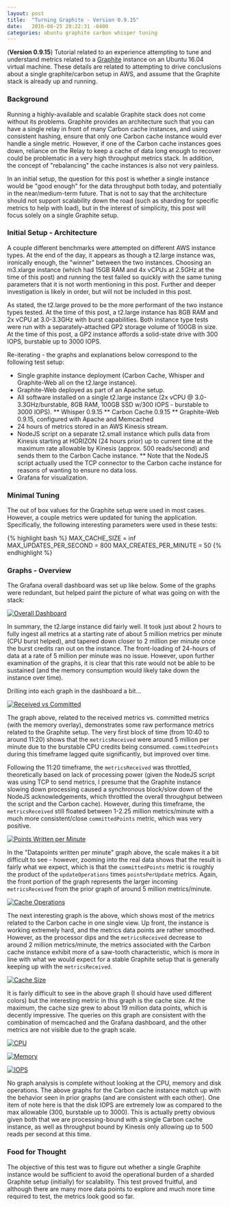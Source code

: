 ```yaml
---
layout: post
title:  "Turning Graphite - Version 0.9.15"
date:   2016-08-25 20:22:31 -0400
categories: ubuntu graphite carbon whisper tuning
---
```

(**Version 0.9.15**) Tutorial related to an experience attempting to tune and understand metrics related
to a [Graphite](http://graphiteapp.org/) instance on an Ubuntu 16.04 virtual machine. These details are
related to attempting to drive conclusions about a single graphite/carbon setup in AWS, and assume that
the Graphite stack is already up and running.

### Background

Running a highly-available and scalable Graphite stack does not come without its problems. Graphite
provides an architecture such that you can have a single relay in front of many Carbon cache instances,
and using consistent hashing, ensure that only one Carbon cache instance would ever handle a single
metric. However, if one of the Carbon cache instances goes down, reliance on the Relay to keep a cache of
data long enough to recover could be problematic in a very high throughput metrics stack. In addition,
the concept of "rebalancing" the cache instances is also not very painless.

In an initial setup, the question for this post is whether a single instance would be "good enough" for
the data throughput both today, and potentially in the near/medium-term future. That is not to say that
the architecture should not support scalability down the road (such as sharding for specific metrics to
help with load), but in the interest of simplicity, this post will focus solely on a single Graphite
setup.

### Initial Setup - Architecture

A couple different benchmarks were attempted on different AWS instance types. At the end of the day, it
appears as though a t2.large instance was, ironically enough, the "winner" between the two instances.
Choosing an m3.xlarge instance (which had 15GB RAM and 4x vCPUs at 2.5GHz at the time of this post) and
running the test failed so quickly with the same tuning parameters that it is not worth mentioning in this
post. Further and deeper investigation is likely in order, but will not be included in this post.

As stated, the t2.large proved to be the more performant of the two instance types tested. At the time of
this post, a t2.large instance has 8GB RAM and 2x vCPU at 3.0-3.3GHz with burst capabilities. Both instance
type tests were run with a separately-attached GP2 storage volume of 100GB in size. At the time of this post,
a GP2 instance affords a solid-state drive with 300 IOPS, burstable up to 3000 IOPS.

Re-iterating - the graphs and explanations below correspond to the following test setup:

* Single graphite instance deployment (Carbon Cache, Whisper and Graphite-Web all on the t2.large instance).
* Graphite-Web deployed as part of an Apache setup.
* All software installed on a single t2.large instance (2x vCPU @ 3.0-3.3GHz/burstable, 8GB RAM, 100GB SSD
w/300 IOPS - burstable to 3000 IOPS).
** Whisper 0.9.15
** Carbon Cache 0.9.15
** Graphite-Web 0.9.15, configured with Apache and Memcached
* 24 hours of metrics stored in an AWS Kinesis stream.
* NodeJS script on a separate t2.small instance which pulls data from Kinesis starting at HORIZON (24 hours
prior) up to current time at the maximum rate allowable by Kinesis (approx. 500 reads/second) and sends them
to the Carbon Cache instance.
** Note that the NodeJS script actually used the TCP connector to the Carbon cache instance for reasons of
wanting to ensure no data loss.
* Grafana for visualization.

### Minimal Tuning

The out of box values for the Graphite setup were used in most cases. However, a couple metrics were updated
for tuning the application. Specifically, the following interesting parameters were used in these tests:

{% highlight bash %}
MAX_CACHE_SIZE = inf
MAX_UPDATES_PER_SECOND = 800
MAX_CREATES_PER_MINUTE = 50
{% endhighlight %}

### Graphs - Overview

The Grafana overall dashboard was set up like below. Some of the graphs were redundant, but helped paint the
picture of what was going on with the stack:

[![Overall Dashboard][1]][1]

In summary, the t2.large instance did fairly well. It took just about 2 hours to fully ingest all metrics at
a starting rate of about 5 million metrics per minute (CPU burst helped), and tapered down closer to 2 million
per minute once the burst credits ran out on the instance. The front-loading of 24-hours of data at a rate of
5 million per minute was no issue. However, upon further examination of the graphs, it is clear that this rate
would not be able to be sustained (and the memory consumption would likely take down the instance over time).

Drilling into each graph in the dashboard a bit...

[![Received vs Committed][2]][2]

The graph above, related to the received metrics vs. committed metrics (with the memory overlay), demonstrates
some raw performance metrics related to the Graphite setup. The very first block of time (from 10:40 to
around 11:20) shows that the `metricsReceived` were around 5 million per minute due to the burstable CPU credits
being consumed. `committedPoints` during this timeframe lagged quite significantly, but improved over time.

Following the 11:20 timeframe, the `metricsReceived` was throttled, theoretically based on lack of processing power
(given the NodeJS script was using TCP to send metrics, I presume that the Graphite instance slowing down
processing caused a synchronous block/slow down of the NodeJS acknowledgements, which throttled the overall
throughput between the script and the Carbon cache). However, during this timeframe, the `metricsReceived` still
floated between 1-2.25 million metrics/minute with a much more consistent/close `committedPoints` metric, which was
very positive.

[![Points Written per Minute][3]][3]

In the "Datapoints written per minute" graph above, the scale makes it a bit difficult to see - however, zooming
into the real data shows that the result is fairly what we expect, which is that the `committedPoints` metric is
roughly the product of the `updateOperations` times `pointsPerUpdate` metrics. Again, the front portion of the
graph represents the larger incoming `metricsReceived` from the prior graph of around 5 million metrics/minute.

[![Cache Operations][4]][4]

The next interesting graph is the above, which shows most of the metrics related to the Carbon cache in one single
view. Up front, the instance is working extremely hard, and the metrics data points are rather smoothed. However,
as the processor dips and the `metricsReceived` decrease to around 2 million metrics/minute, the metrics associated
with the Carbon cache instance exhibit more of a saw-tooth characteristic, which is more in line with what we would
expect for a stable Graphite setup that is generally keeping up with the `metricsReceived`.

[![Cache Size][5]][5]

It is fairly difficult to see in the above graph (I should have used different colors) but the interesting metric
in this graph is the cache size. At the maximum, the cache size grew to about 19 million data points, which is
decently impressive. The queries on this graph are consistent with the combination of memcached and the Grafana
dashboard, and the other metrics are not visible due to the graph scale.

[![CPU][6]][6]

[![Memory][7]][7]

[![IOPS][8]][8]

No graph analysis is complete without looking at the CPU, memory and disk operations. The above graphs for the Carbon
cache instance match up with the behavior seen in prior graphs (and are consistent with each other). One item of note
here is that the disk IOPS are extremely low as compared to the max allowable (300, burstable up to 3000). This is
actually pretty obvious given both that we are processing-bound with a single Carbon cache instance, as well as
throughput bound by Kinesis only allowing up to 500 reads per second at this time.

### Food for Thought

The objective of this test was to figure out whether a single Graphite instance would be sufficient to avoid the
operational burden of a sharded Graphite setup (initially) for scalability. This test proved fruitful, and although
there are many more data points to explore and much more time required to test, the metrics look good so far.

[1]: /assets/images/2016-08-25-tuning-graphite-overall-dashboard.png
[2]: /assets/images/2016-08-25-tuning-graphite-received-vs-committed.png
[3]: /assets/images/2016-08-25-tuning-graphite-points-written-per-minute.png
[4]: /assets/images/2016-08-25-tuning-graphite-cache-operations.png
[5]: /assets/images/2016-08-25-tuning-graphite-cache-size.png
[6]: /assets/images/2016-08-25-tuning-graphite-cpu.png
[7]: /assets/images/2016-08-25-tuning-graphite-memory.png
[8]: /assets/images/2016-08-25-tuning-graphite-iops.png
